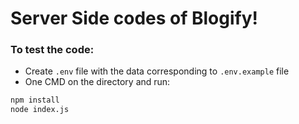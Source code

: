 # Server Side codes of Blogify!

### To test the code:

-   Create `.env` file with the data corresponding to `.env.example` file
-   One CMD on the directory and run:

```bash
npm install
node index.js
```
